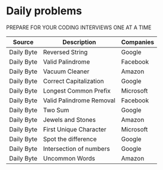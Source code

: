 # Daily problems

PREPARE FOR YOUR CODING INTERVIEWS ONE AT A TIME

| Source     | Description              | Companies |
| ---------- | ------------------------ | --------- |
| Daily Byte | Reversed String          | Google    |
| Daily Byte | Valid Palindrome         | Facebook  |
| Daily Byte | Vacuum Cleaner           | Amazon    |
| Daily Byte | Correct Capitalization   | Google    |
| Daily Byte | Longest Common Prefix    | Microsoft |
| Daily Byte | Valid Palindrome Removal | Facebook  |
| Daily Byte | Two Sum                  | Google    |
| Daily Byte | Jewels and Stones        | Amazon    |
| Daily Byte | First Unique Character   | Microsoft |
| Daily Byte | Spot the difference      | Google    |
| Daily Byte | Intersection of numbers  | Google    |
| Daily Byte | Uncommon Words           | Amazon    |
